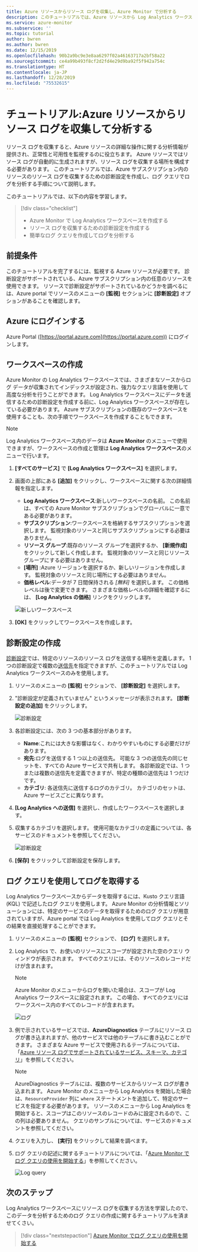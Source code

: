 ```yaml
---
title: Azure リソースからリソース ログを収集し、Azure Monitor で分析する
description: このチュートリアルでは、Azure リソースから Log Analytics ワークスペースにリソース ログが収集されるように診断設定を構成します。ワークスペースでは、ログ クエリを使用してログを分析できます。
ms.service: azure-monitor
ms.subservice: ''
ms.topic: tutorial
author: bwren
ms.author: bwren
ms.date: 12/15/2019
ms.openlocfilehash: 90b2a9bc9e3e8aa6297f02a46163717a2bf58a22
ms.sourcegitcommit: ce4a99b493f8cf2d2fd4e29d9ba92f5f942a754c
ms.translationtype: HT
ms.contentlocale: ja-JP
ms.lasthandoff: 12/28/2019
ms.locfileid: "75532615"
---
```

# <a name="tutorial-collect-and-analyze-resource-logs-from-an-azure-resource"></a>チュートリアル:Azure リソースからリソース ログを収集して分析する

リソース ログを収集すると、Azure リソースの詳細な操作に関する分析情報が提供され、正常性と可用性を監視するのに役立ちます。 Azure リソースではリソース ログが自動的に生成されますが、リソース ログを収集する場所を構成する必要があります。 このチュートリアルでは、Azure サブスクリプション内のリソースのリソース ログを収集するための診断設定を作成し、ログ クエリでログを分析する手順について説明します。

このチュートリアルでは、以下の内容を学習します。

> [!div class="checklist"]
> * Azure Monitor で Log Analytics ワークスペースを作成する
> * リソース ログを収集するための診断設定を作成する 
> * 簡単なログ クエリを作成してログを分析する


## <a name="prerequisites"></a>前提条件

このチュートリアルを完了するには、監視する Azure リソースが必要です。 診断設定がサポートされている、Azure サブスクリプション内の任意のリソースを使用できます。 リソースで診断設定がサポートされているかどうかを調べるには、Azure portal でリソースのメニューの **[監視]** セクションに **[診断設定]** オプションがあることを確認します。


## <a name="log-in-to-azure"></a>Azure にログインする
Azure Portal ([https://portal.azure.com](https://portal.azure.com)) にログインします。


## <a name="create-a-workspace"></a>ワークスペースの作成
Azure Monitor の Log Analytics ワークスペースでは、さまざまなソースからログ データが収集されてインデックスが設定され、強力なクエリ言語を使用して高度な分析を行うことができます。 Log Analytics ワークスペースにデータを送信するための診断設定を作成する前に、Log Analytics ワークスペースが存在している必要があります。 Azure サブスクリプションの既存のワークスペースを使用することも、次の手順でワークスペースを作成することもできます。 

> [!NOTE]
> Log Analytics ワークスペース内のデータは **Azure Monitor** のメニューで使用できますが、ワークスペースの作成と管理は **Log Analytics ワークスペース**のメニューで行います。

1. **[すべてのサービス]** で **[Log Analytics ワークスペース]** を選択します。
2. 画面の上部にある **[追加]** をクリックし、ワークスペースに関する次の詳細情報を指定します。
   - **Log Analytics ワークスペース**:新しいワークスペースの名前。 この名前は、すべての Azure Monitor サブスクリプションでグローバルに一意である必要があります。
   - **サブスクリプション**:ワークスペースを格納するサブスクリプションを選択します。 監視対象のリソースと同じサブスクリプションにする必要はありません。
   - **リソース グループ**:既存のリソース グループを選択するか、 **[新規作成]** をクリックして新しく作成します。 監視対象のリソースと同じリソース グループにする必要はありません。
   - **[場所]** :Azure リージョンを選択するか、新しいリージョンを作成します。 監視対象のリソースと同じ場所にする必要はありません。
   - **価格レベル**:データが 7 日間保持される *[無料]* を選択します。 この価格レベルは後で変更できます。 さまざまな価格レベルの詳細を確認するには、 **[Log Analytics の価格]** リンクをクリックします。

    ![新しいワークスペース](media/tutorial-resource-logs/new-workspace.png)

3. **[OK]** をクリックしてワークスペースを作成します。

## <a name="create-a-diagnostic-setting"></a>診断設定の作成
[診断設定](../platform/diagnostic-settings.md)では、特定のリソースのリソース ログを送信する場所を定義します。 1 つの診断設定で複数の[送信先](../platform/diagnostic-settings.md#destinations)を指定できますが、このチュートリアルでは Log Analytics ワークスペースのみを使用します。

1. リソースのメニューの **[監視]** セクションで、 **[診断設定]** を選択します。
2. "診断設定が定義されていません" というメッセージが表示されます。 **[診断設定の追加]** をクリックします。

    ![診断設定](media/tutorial-resource-logs/diagnostic-settings.png)

3. 各診断設定には、次の 3 つの基本部分があります。
 
   - **Name**:これには大きな影響はなく、わかりやすいものにする必要だけがあります。
   - **宛先**:ログを送信する 1 つ以上の送信先。 可能な 3 つの送信先の同じセットを、すべての Azure サービスで共有します。 各診断設定では、1 つまたは複数の送信先を定義できますが、特定の種類の送信先は 1 つだけです。 
   - **カテゴリ**: 各送信先に送信するログのカテゴリ。 カテゴリのセットは、Azure サービスごとに異なります。

4. **[Log Analytics への送信]** を選択し、作成したワークスペースを選択します。
5. 収集するカテゴリを選択します。 使用可能なカテゴリの定義については、各サービスのドキュメントを参照してください。

    ![診断設定](media/tutorial-resource-logs/diagnostic-setting.png)

6. **[保存]** をクリックして診断設定を保存します。

    
 
 ## <a name="use-a-log-query-to-retrieve-logs"></a>ログ クエリを使用してログを取得する
Log Analytics ワークスペースからデータを取得するには、Kusto クエリ言語 (KQL) で記述したログ クエリを使用します。 Azure Monitor の分析情報とソリューションには、特定のサービスのデータを取得するためのログ クエリが用意されていますが、Azure portal では Log Analytics を使用してログ クエリとその結果を直接処理することができます。 

1. リソースのメニューの **[監視]** セクションで、 **[ログ]** を選択します。
2. Log Analytics で、お使いのリソースにスコープが設定された空のクエリ ウィンドウが表示されます。 すべてのクエリには、そのリソースのレコードだけが含まれます。

    > [!NOTE]
    > Azure Monitor のメニューからログを開いた場合は、スコープが Log Analytics ワークスペースに設定されます。 この場合、すべてのクエリにはワークスペース内のすべてのレコードが含まれます。
   
    ![ログ](media/tutorial-resource-logs/logs.png)

4. 例で示されているサービスでは、**AzureDiagnostics** テーブルにリソース ログが書き込まれますが、他のサービスでは他のテーブルに書き込むことができます。 さまざまな Azure サービスで使用されるテーブルについては、「[Azure リソース ログでサポートされているサービス、スキーマ、カテゴリ](../platform/diagnostic-logs-schema.md)」を参照してください。

    > [!NOTE]
    > AzureDiagnostics テーブルには、複数のサービスからリソース ログが書き込まれます。 Azure Monitor のメニューから Log Analytics を開始した場合は、`ResourceProvider` 列に `where` ステートメントを追加して、特定のサービスを指定する必要があります。 リソースのメニューから Log Analytics を開始すると、スコープはこのリソースのレコードのみに設定されるので、この列は必要ありません。 クエリのサンプルについては、サービスのドキュメントを参照してください。


5. クエリを入力し、 **[実行]** をクリックして結果を調べます。 
6. ログ クエリの記述に関するチュートリアルについては、「[Azure Monitor でログ クエリの使用を開始する](../log-query/get-started-queries.md)」を参照してください。

    ![Log query](media/tutorial-resource-logs/log-query-1.png)




## <a name="next-steps"></a>次のステップ
Log Analytics ワークスペースにリソース ログを収集する方法を学習したので、このデータを分析するためのログ クエリの作成に関するチュートリアルを済ませてくさい。

> [!div class="nextstepaction"]
> [Azure Monitor でログ クエリの使用を開始する](../log-query/get-started-queries.md)
